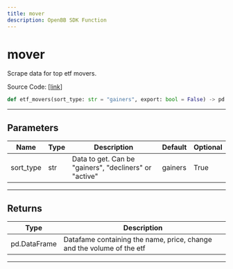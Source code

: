 ```yaml
---
title: mover
description: OpenBB SDK Function
---
```


# mover

Scrape data for top etf movers.

Source Code: [[link](https://github.com/OpenBB-finance/OpenBBTerminal/tree/main/openbb_terminal/etf/discovery/wsj_model.py#L15)]
```python
def etf_movers(sort_type: str = "gainers", export: bool = False) -> pd.DataFrame
```
---
## Parameters
| Name | Type | Description | Default | Optional |
| ---- | ---- | ----------- | ------- | -------- |
| sort_type | str | Data to get. Can be "gainers", "decliners" or "active" | gainers | True |

---
## Returns
| Type | Description |
| ---- | ----------- |
| pd.DataFrame | Datafame containing the name, price, change and the volume of the etf |
---
